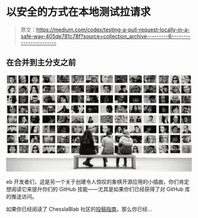# 以安全的方式在本地测试拉请求

> 原文：<https://medium.com/codex/testing-a-pull-request-locally-in-a-safe-way-405de781c78f?source=collection_archive---------6----------------------->

## 在合并到主分支之前

![](img/1cfbbf8b6dfefa03f662cdeee0145dd8.png)

eb 开发者们，这是另一个关于创建令人惊叹的象棋开源应用的小插曲，你们肯定想阅读它来提升你们的 GitHub 技能——尤其是如果你们已经获得了对 GitHub 库的推送访问。

如果你已经阅读了 ChesslaBlab 社区的[投稿指南](https://github.com/chesslablab/redux-chess/blob/master/CONTRIBUTING.md)，那么你已经…
